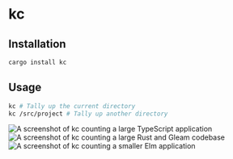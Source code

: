# kc

## Installation

```sh
cargo install kc
```

## Usage

```sh
kc # Tally up the current directory
kc /src/project # Tally up another directory
```

![A screenshot of kc counting a large TypeScript application](https://cdn.mckayla.cloud/-/569c64c8dba6405fa312966d6635413d/example1.webp)
![A screenshot of kc counting a large Rust and Gleam codebase](https://cdn.mckayla.cloud/-/569c64c8dba6405fa312966d6635413d/example2.webp)
![A screenshot of kc counting a smaller Elm application](https://cdn.mckayla.cloud/-/569c64c8dba6405fa312966d6635413d/example3.webp)
